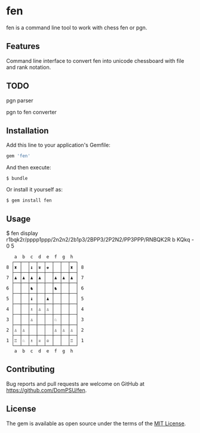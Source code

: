 # fen

fen is a command line tool to work with chess fen or pgn.

## Features

Command line interface to convert fen into unicode chessboard with
file and rank notation.

## TODO

pgn parser

pgn to fen converter

## Installation

Add this line to your application's Gemfile:

```ruby
gem 'fen'
```

And then execute:

    $ bundle

Or install it yourself as:

    $ gem install fen

## Usage

$ fen display r1bqk2r/pppp1ppp/2n2n2/2b1p3/2BPP3/2P2N2/PP3PPP/RNBQK2R b KQkq - 0 5
```
   a  b  c  d  e  f  g  h  
  ┌──┬──┬──┬──┬──┬──┬──┬──┐
8 │♜ │  │♝ │♛ │♚ │  │  │♜ │ 8
  ├──┼──┼──┼──┼──┼──┼──┼──┤
7 │♟ │♟ │♟ │♟ │  │♟ │♟ │♟ │ 7
  ├──┼──┼──┼──┼──┼──┼──┼──┤
6 │  │  │♞ │  │  │♞ │  │  │ 6
  ├──┼──┼──┼──┼──┼──┼──┼──┤
5 │  │  │♝ │  │♟ │  │  │  │ 5
  ├──┼──┼──┼──┼──┼──┼──┼──┤
4 │  │  │♗ │♙ │♙ │  │  │  │ 4
  ├──┼──┼──┼──┼──┼──┼──┼──┤
3 │  │  │♙ │  │  │♘ │  │  │ 3
  ├──┼──┼──┼──┼──┼──┼──┼──┤
2 │♙ │♙ │  │  │  │♙ │♙ │♙ │ 2
  ├──┼──┼──┼──┼──┼──┼──┼──┤
1 │♖ │♘ │♗ │♕ │♔ │  │  │♖ │ 1
  └──┴──┴──┴──┴──┴──┴──┴──┘
   a  b  c  d  e  f  g  h  
```
## Contributing

Bug reports and pull requests are welcome on GitHub at https://github.com/DomPSU/fen.

## License

The gem is available as open source under the terms of the [MIT License](https://opensource.org/licenses/MIT).
